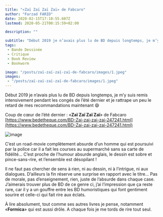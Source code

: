 ```yaml
---
title: "«Zaï Zaï Zaï Zaï» de Fabcaro"
author: "Farzad FARID"
date: 2020-02-15T17:10:55.607Z
lastmod: 2020-05-21T00:15:59+02:00

description: ""

subtitle: "Début 2019 je n’avais plus lu de BD depuis longtemps, je m’y suis remis intensivement pendant les congés de l’été dernier et je rattrape…"
tags:
 - Bande Dessinée
 - Critique
 - Book Review
 - Bookworm

image: "/posts/zaï-zaï-zaï-zaï-de-fabcaro/images/1.jpeg" 
images:
 - "/posts/zaï-zaï-zaï-zaï-de-fabcaro/images/1.jpeg"
---
```


Début 2019 je n’avais plus lu de BD depuis longtemps, je m’y suis remis intensivement pendant les congés de l’été dernier et je rattrape un peu le retard de mes recommandations maintenant 😄

Coup de cœur de l’été dernier : «**Zaï Zaï Zaï Zaï**» de Fabcaro [https://www.bedetheque.com/BD-Zai-zai-zai-zai-247241.html](https://www.bedetheque.com/BD-Zai-zai-zai-zai-247241.html)




![image](/posts/zaï-zaï-zaï-zaï-de-fabcaro/images/1.jpeg#layoutTextWidth)



C’est un road-movie complètement absurde d’un homme qui est poursuivi par la police car il a fait les courses au supermarché sans sa carte de fidélité… C’est proche de l’humour absurde anglais, le dessin est sobre et pince-sans-rire, et l’ensemble est désopilant !

Il ne faut pas chercher de sens à rien, ni au dessin, ni à l’intrigue, ni aux dialogues. D’ailleurs la fin réserve une surprise en rapport avec le titre… Pas de morale, pas d’enseignement, rien, juste de l’absurde dans chaque case. J’aimerais trouver plus de BD de ce genre ci, j’ai l’impression que ça reste rare, car il y a un gouffre entre les BD humoristiques qui font gentiment sourire et celle-ci qui fait rire aux éclats.

À lire absolument, tout comme ses autres livres je pense, notamment «**Formica**» qui est aussi drôle. A chaque fois je me tords de rire tout seul.
